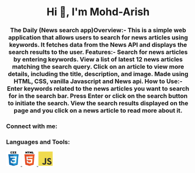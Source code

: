 <h1 align="center">Hi 👋, I'm Mohd-Arish</h1>
<h3 align="center">The Daily (News search app)Overview:- This is a simple web application that allows users to search for news articles using keywords. It fetches data from the News API and displays the search results to the user. Features:- Search for news articles by entering keywords. View a list of latest 12 news articles matching the search query. Click on an article to view more details, including the title, description, and image. Made using HTML, CSS, vanilla Javascript and News api. How to Use:- Enter keywords related to the news articles you want to search for in the search bar. Press Enter or click on the search button to initiate the search. View the search results displayed on the page and you click on a news article to read more about it.</h3>

<h3 align="left">Connect with me:</h3>
<p align="left">
</p>

<h3 align="left">Languages and Tools:</h3>
<p align="left"> <a href="https://www.w3schools.com/css/" target="_blank" rel="noreferrer"> <img src="https://raw.githubusercontent.com/devicons/devicon/master/icons/css3/css3-original-wordmark.svg" alt="css3" width="40" height="40"/> </a> <a href="https://www.w3.org/html/" target="_blank" rel="noreferrer"> <img src="https://raw.githubusercontent.com/devicons/devicon/master/icons/html5/html5-original-wordmark.svg" alt="html5" width="40" height="40"/> </a> <a href="https://developer.mozilla.org/en-US/docs/Web/JavaScript" target="_blank" rel="noreferrer"> <img src="https://raw.githubusercontent.com/devicons/devicon/master/icons/javascript/javascript-original.svg" alt="javascript" width="40" height="40"/> </a> </p>
